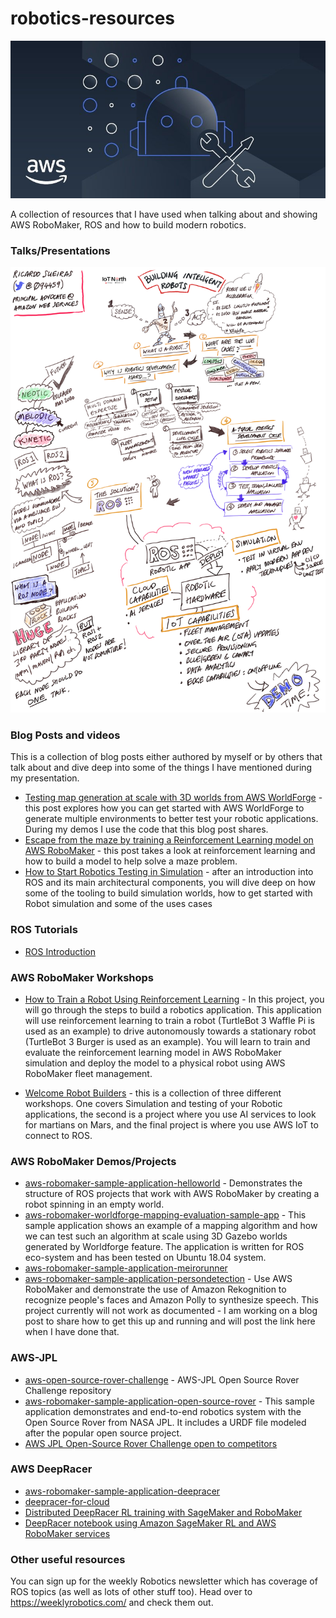 # robotics-resources

![banner](images/robomaker.jpg)

A collection of resources that I have used when talking about and showing AWS RoboMaker, ROS and how to build modern robotics.

### Talks/Presentations

![IoTNorth](images/iot-north-presentation.png)

### Blog Posts and videos

This is a collection of blog posts either authored by myself or by others that talk about and dive deep into some of the things I have mentioned during my presentation.

* [Testing map generation at scale with 3D worlds from AWS WorldForge](https://aws-oss.beachgeek.co.uk/8p) - this post explores how you can get started with AWS WorldForge to generate multiple environments to better test your robotic applications. During my demos I use the code that this blog post shares.
* [Escape from the maze by training a Reinforcement Learning model on AWS RoboMaker](https://aws-oss.beachgeek.co.uk/8q) - this post takes a look at reinforcement learning and how to build a model to help solve a maze problem.
* [How to Start Robotics Testing in Simulation](https://aws-oss.beachgeek.co.uk/94) - after an introduction into ROS and its main architectural components, you will dive deep on how some of the tooling to build simulation worlds, how to get started with Robot simulation and some of the uses cases

### ROS Tutorials

* [ROS Introduction](https://aws-oss.beachgeek.co.uk/93)

### AWS RoboMaker Workshops

* [How to Train a Robot Using Reinforcement Learning](https://aws-oss.beachgeek.co.uk/8r) - In this project, you will go through the steps to build a robotics application. This application will use reinforcement learning to train a robot (TurtleBot 3 Waffle Pi is used as an example) to drive autonomously towards a stationary robot (TurtleBot 3 Burger is used as an example). You will learn to train and evaluate the reinforcement learning model in AWS RoboMaker simulation and deploy the model to a physical robot using AWS RoboMaker fleet management.

* [Welcome Robot Builders](https://aws-oss.beachgeek.co.uk/8s) - this is a collection of three different workshops. One covers Simulation and testing of your Robotic applications, the second is a project where you use AI services to look for martians on Mars, and the final project is where you use AWS IoT to connect to ROS.

### AWS RoboMaker Demos/Projects

* [aws-robomaker-sample-application-helloworld](https://aws-oss.beachgeek.co.uk/8v) - Demonstrates the structure of ROS projects that work with AWS RoboMaker by creating a robot spinning in an empty world.
* [aws-robomaker-worldforge-mapping-evaluation-sample-app](https://aws-oss.beachgeek.co.uk/8t) - This sample application shows an example of a mapping algorithm and how we can test such an algorithm at scale using 3D Gazebo worlds generated by Worldforge feature. The application is written for ROS eco-system and has been tested on Ubuntu 18.04 system.
* [aws-robomaker-sample-application-meirorunner](https://aws-oss.beachgeek.co.uk/8u)
* [aws-robomaker-sample-application-persondetection](https://aws-oss.beachgeek.co.uk/8w) - Use AWS RoboMaker and demonstrate the use of Amazon Rekognition to recognize people's faces and Amazon Polly to synthesize speech. This project currently will not work as documented - I am working on a blog post to share how to get this up and running and will post the link here when I have done that.


### AWS-JPL

* [aws-open-source-rover-challenge](https://aws-oss.beachgeek.co.uk/92) - AWS-JPL Open Source Rover Challenge repository
* [aws-robomaker-sample-application-open-source-rover](https://aws-oss.beachgeek.co.uk/8x) - This sample application demonstrates and end-to-end robotics system with the Open Source Rover from NASA JPL. It includes a URDF file modeled after the popular open source project.
* [AWS JPL Open-Source Rover Challenge open to competitors](https://www.therobotreport.com/aws-jpl-open-source-rover-challenge-open-to-competitors/)



### AWS DeepRacer

* [aws-robomaker-sample-application-deepracer](https://aws-oss.beachgeek.co.uk/8y)
* [deepracer-for-cloud](https://aws-oss.beachgeek.co.uk/8z)
* [Distributed DeepRacer RL training with SageMaker and RoboMaker](https://aws-oss.beachgeek.co.uk/90)
* [DeepRacer notebook using Amazon SageMaker RL and AWS RoboMaker services](https://aws-oss.beachgeek.co.uk/91)

### Other useful resources

You can sign up for the weekly Robotics newsletter which has coverage of ROS topics (as well as lots of other stuff too). Head over to https://weeklyrobotics.com/ and check them out.